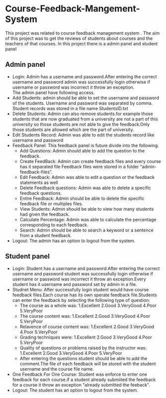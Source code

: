 # Course-Feedback-Mangement-System #
This project was related to course feedback management system . The aim of this project was to get the reviews of students about courses and the teachers of that courses.
In this project there is a admin panel and student panel 
## Admin panel ##
* Login: Admin has a username and password.After entering the correct username and password admin was successfully login otherwise if username or password was incorrect it throw an exception.  
The admin panel have following access.
* Add Students: admin should be able to set the username and password of the students. Username and password was separated by comma. Student records was stored in a file name StudentsID.txt
* Delete Students: Admin can also remove students.for example those students that are now graduated from a university are not a part of this university so those students are not able to give the feedback.Only those students are allowed which are the part of university.
* Edit Students Record: Admin was able to edit the students record like username and password
* Feedback Panel: This feedback panel is future divide into the following.                      
    * Add Questions: Admin should able to add the question to the feedback.
    * Create FeedBack: Admin can create feedback files and every course has it separated file  Feedback files were stored in a folder “admin-feedback-files”.
    * Edit Feedback: Admin was able to edit a question or the feedback statements as well
    * Delete Feedback questions: Admin was able to delete  a specific feedback questions. 
    * Entire Feedback: Admin should be able to delete the specific feedback file or multiples files. 
    * View Students: Admin should be able to view how many students had given the feedback.
    * Calculate Percentage: Admin was able to calculate the percentage corresponding to each feedback.
    * Search: Admin should be able to search a keyword or a sentence from a student feedback.
* Logout: The admin has an option to logout from the system.
## Student panel ##
* Login: Student has a username and password.After entering the correct username and password student was successfully login otherwise if username or password was incorrect it throw an exception.Every student has it username and password set by admin in a file.
* Studnet Menu: After successfully login student would have course feedback files.Each course has its own sperate feedback file.Students can enter the feedback by selecting the following type of question:
    * The course as a whole was: 1.Excellent 2.Good 3.VeryGood 4.Poor 5.VeryPoor
    * The course content was: 1.Excellent 2.Good 3.VeryGood 4.Poor 5.VeryPoor
    * Relavence of course content was: 1.Excellent 2.Good 3.VeryGood 4.Poor 5.VeryPoor
    * Grading techniques were: 1.Excellent 2.Good 3.VeryGood 4.Poor 5.VeryPoor
    * Quality of questions or problems raised by the instructor was: 1.Excellent 2.Good 3.VeryGood                                                                  4.Poor 5.VeryPoor
    * After entering the questions student should be able to add the comment.The file of each feedback will be stored with the student username and the course file name.
* One Feedback For One Course: Student was enforce to enter one feedback for each course.if a student already submiited the feedback for a course it throw an exception "already submitted the feeback".
* Logout: The student has an option to logout from the system.
